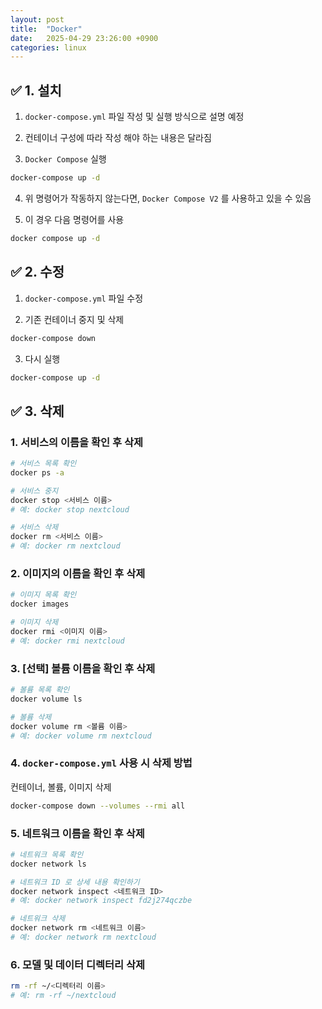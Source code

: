 ```yaml
---
layout: post
title:  "Docker"
date:   2025-04-29 23:26:00 +0900
categories: linux
---
```

## ✅ 1. 설치

1. `docker-compose.yml` 파일 작성 및 실행 방식으로 설명 예정

2. 컨테이너 구성에 따라 작성 해야 하는 내용은 달라짐

3. `Docker Compose` 실행

```bash
docker-compose up -d
```

4. 위 명령어가 작동하지 않는다면, `Docker Compose V2` 를 사용하고 있을 수 있음

5. 이 경우 다음 명령어를 사용

```bash
docker compose up -d
```

## ✅ 2. 수정

1. `docker-compose.yml` 파일 수정

2. 기존 컨테이너 중지 및 삭제

```bash
docker-compose down
```

3. 다시 실행

```bash
docker-compose up -d
```

## ✅ 3. 삭제

### 1. 서비스의 이름을 확인 후 삭제

```bash
# 서비스 목록 확인
docker ps -a

# 서비스 중지
docker stop <서비스 이름>
# 예: docker stop nextcloud

# 서비스 삭제
docker rm <서비스 이름>
# 예: docker rm nextcloud
```

### 2. 이미지의 이름을 확인 후 삭제

```bash
# 이미지 목록 확인
docker images

# 이미지 삭제
docker rmi <이미지 이름>
# 예: docker rmi nextcloud
```

### 3. [선택] 볼륨 이름을 확인 후 삭제

```bash
# 볼륨 목록 확인
docker volume ls

# 볼륨 삭제
docker volume rm <볼륨 이름>
# 예: docker volume rm nextcloud
```

### 4. `docker-compose.yml` 사용 시 삭제 방법

컨테이너, 볼륨, 이미지 삭제

```bash
docker-compose down --volumes --rmi all
```

### 5. 네트워크 이름을 확인 후 삭제

```bash
# 네트워크 목록 확인
docker network ls

# 네트워크 ID 로 상세 내용 확인하기
docker network inspect <네트워크 ID>
# 예: docker network inspect fd2j274qczbe

# 네트워크 삭제
docker network rm <네트워크 이름>
# 예: docker network rm nextcloud
```

### 6. 모델 및 데이터 디렉터리 삭제

```bash
rm -rf ~/<디렉터리 이름>
# 예: rm -rf ~/nextcloud
```